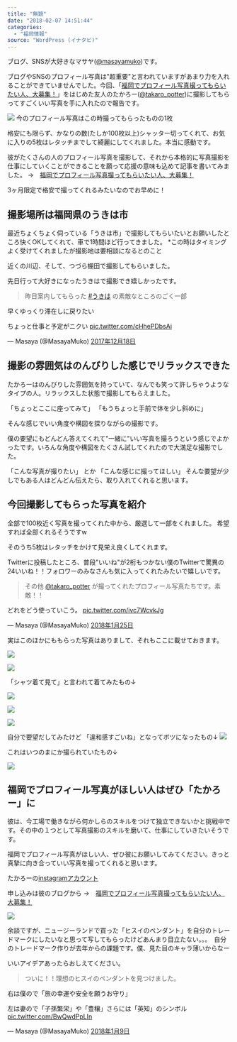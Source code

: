 ```yaml
---
title: "無題"
date: "2018-02-07 14:51:44"
categories:
  - "福岡情報"
source: "WordPress (イナタビ)"
---
```


ブログ、SNSが大好きなマサヤ([@masayamuko](https://twitter.com/MasayaMuko))です。

ブログやSNSのプロフィール写真は"超重要"と言われていますがあまり力を入れることができていませんでした。今回、「[福岡でプロフィール写真撮ってもらいたい人、大募集！](http://takaro.info/camera_take01/)」をはじめた友人のたかろー([@takaro_potter](https://www.instagram.com/takaro_potter?lang=ja))に撮影してもらってすごくいい写真を手に入れたので報告です。

![](https://masayamuko.com/wp/wp-content/uploads/2016/12/タビトラくん編集後_180126_0003-300x300.jpg)
今のプロフィール写真はこの時撮ってもらったものの1枚

格安にも限らず、かなりの数(たしか100枚以上)シャッター切ってくれて、お気に入りの5枚はレタッチまでして綺麗にしてくれました。本当に感動です。

彼がたくさんの人のプロフィール写真を撮影して、それから本格的に写真撮影を仕事にしていくことができることを願って応援の意味も込めて記事を書いてみました。
→　[福岡でプロフィール写真撮ってもらいたい人、大募集！](http://takaro.info/camera_take01/)

3ヶ月限定で格安で撮ってくれるみたいなのでお早めに！

## 撮影場所は福岡県のうきは市

最近ちょくちょく伺っている「うきは市」で撮影してもらいたいとお願いしたところ快くOKしてくれて、車で1時間ほど行ってきました。 *この時はタイミングよく受けてくれましたが撮影地は要相談になるとのこと

近くの川辺、そして、つづら棚田で撮影してもらいました。

先日行って大好きになったうきはで撮影でき嬉しかったです。
> 昨日案内してもらった [#うきは](https://twitter.com/hashtag/%E3%81%86%E3%81%8D%E3%81%AF?src=hash&ref_src=twsrc%5Etfw) の素敵なところのごく一部

早くゆっくり滞在しに戻りたい

ちょっと仕事と予定がニクい [pic.twitter.com/cHhePDbsAi](https://t.co/cHhePDbsAi)

— Masaya (@MasayaMuko) [2017年12月18日](https://twitter.com/MasayaMuko/status/942905449032032257?ref_src=twsrc%5Etfw)

## 撮影の雰囲気はのんびりした感じでリラックスできた

たかろーはのんびりした雰囲気を持っていて、なんでも笑って許しちゃうようなタイプの人。リラックスした状態で撮影してもらえました。

「ちょっとここに座ってみて」
「もうちょっと手前で体を少し斜めに」

そんな感じでいい角度や構図を探りながらの撮影です。

僕の要望にもどんどん答えてくれて"一緒に"いい写真を撮ろうという感じでよかったです。いろんな角度や構図をたくさん試してくれたので大満足な撮影でした。

「こんな写真が撮りたい」
とか
「こんな感じに撮ってほしい」
そんな要望が少しでもある人はどんどん伝えたら、取り入れてくれると思います。

## 今回撮影してもらった写真を紹介

全部で100枚近く写真を撮ってくれた中から、厳選して一部をくれました。
希望すれば全部くれるそうですw

そのうち5枚はレタッチをかけて見栄え良くしてくれます。

Twitterに投稿したところ、普段"いいね"が2桁もつかない僕のTwitterで驚異の24いいね！！フォロワーのみなさんも気に入ってくれたみたいで嬉しいです。
> その他 [@takaro_potter](https://twitter.com/takaro_potter?ref_src=twsrc%5Etfw) が撮ってくれたプロフィール写真たちです。素敵！！

どれをどう使っていこう。 [pic.twitter.com/ivc7WcvkJg](https://t.co/ivc7WcvkJg)

— Masaya (@MasayaMuko) [2018年1月25日](https://twitter.com/MasayaMuko/status/956652657011077120?ref_src=twsrc%5Etfw)

実はこのほかにももらった写真はありまして、それもここに載せておきます。

![](https://masayamuko.com/wp/wp-content/uploads/2018/02/写真-2018-01-27-21-08-18-1024x682.jpg)

![](https://masayamuko.com/wp/wp-content/uploads/2018/02/写真-2018-01-27-21-08-16-1024x682.jpg)

「シャツ着て見て」と言われて着てみたもの↓

![](https://masayamuko.com/wp/wp-content/uploads/2018/02/写真-2018-01-27-21-08-14-1024x682.jpg)

![](https://masayamuko.com/wp/wp-content/uploads/2018/02/写真-2018-01-27-21-07-57-1024x682.jpg)

![](https://masayamuko.com/wp/wp-content/uploads/2018/02/写真-2018-01-27-21-08-09-1-1024x682.jpg)

自分で要望だしてみたけど
「違和感すごいね」となってボツになったもの↓
![](https://masayamuko.com/wp/wp-content/uploads/2018/02/タビトラくん元画像_180207_0014-1024x682.jpg)

これはいつのまにか撮られていたもの↓

![](https://masayamuko.com/wp/wp-content/uploads/2018/02/タビトラくん元画像_180207_0010-1024x682.jpg)

## 福岡でプロフィール写真がほしい人はぜひ「たかろー」に

彼は、今工場で働きながら何かしらのスキルをつけて独立できないかと挑戦中です。その中の１つとして写真撮影のスキルを磨いて、仕事にしていきたいそうです。

福岡でプロフィール写真がほしい人、ぜひ彼にお願いしてみてください。きっと真摯に向き合っていい写真を撮ってくれると思います。

たかろーの[instagramアカウント](https://www.instagram.com/portern00_7/)

申し込みは彼のブログから
→　[福岡でプロフィール写真撮ってもらいたい人、大募集！](http://takaro.info/camera_take01/)

![](https://masayamuko.com/wp/wp-content/uploads/2018/02/ファイル-2018-02-06-21-03-33-1024x768-1024x768.jpg)

余談ですが、ニュージーランドで買った「ヒスイのペンダント」を自分のトレードマークにしたいなと思って写してもらったけどあんまり目立たない。。。　自分のトレードマーク作りが去年からの課題です。僕、見た目のキャラ薄いからなー

いいアイデアあったらおしえてください。
> ついに！！理想のヒスイのペンダントを見つけました。

右は僕ので「旅の幸運や安全を願うお守り」

左は妻ので「子孫繁栄」や「豊穣」さらには「英知」のシンボル [pic.twitter.com/BwQwdPpLIn](https://t.co/BwQwdPpLIn)

— Masaya (@MasayaMuko) [2018年1月9日](https://twitter.com/MasayaMuko/status/950856860332011520?ref_src=twsrc%5Etfw)